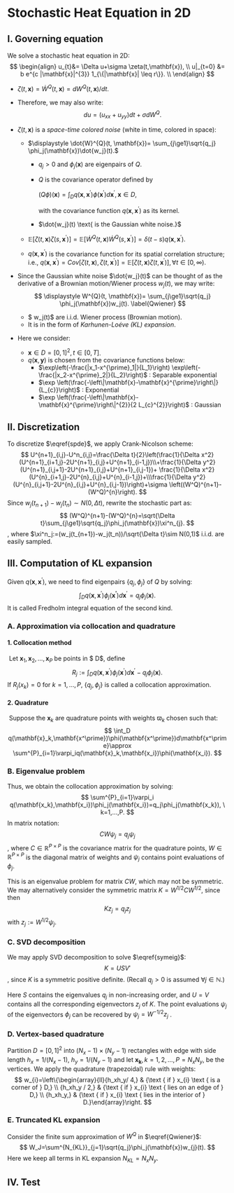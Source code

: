 

# Stochastic Heat Equation in 2D

## I. Governing equation

We solve a stochastic heat equation in 2D:
$$
\begin{align}
u_{t}&= \Delta u+\sigma \zeta(t,\mathbf{x}), \\
u|_{t=0} &= b e^{c |\mathbf{x}|^{3}} 1_{\{|\mathbf{x}| \leq r\}}. \\
\end{align}
$$

* $\zeta(t,\mathbf{x})=\dot{W}^{Q}(t,\mathbf{x}) =dW^{Q}(t, \mathbf{x}) /dt.$

* Therefore, we may also write: 
  $$
  \begin{equation}
  du=(u_{xx}+u_{yy}) dt+\sigma dW^Q. \label{spde}
\end{equation}
  $$
  
* $\zeta(t,\mathbf{x})$ is a *space-time colored noise* (white in time, colored in space):

  * $\displaystyle \dot{W}^{Q}(t, \mathbf{x})= \sum_{j\ge1}\sqrt{q_j} \phi_j(\mathbf{x})\dot{w_j}(t).$

    * $q_j>0$ and $\phi_j(\mathbf{x})$ are eigenpairs of $Q$.

    * $Q$ is the covariance operator defined by 

      $\displaystyle (Q\phi)(\mathbf{x})=\int_{D}q(\mathbf{x},\mathbf{x}^{\prime})\phi(\mathbf{x}^{\prime})d\mathbf{x}^{\prime}, \mathbf{x}\in D,$

      with the covariance function  $q(\mathbf{x},\mathbf{x}^{\prime})$ as its kernel.

    * $\dot{w_j}(t) \text{ is the Gaussian white noise.}$

  * $\mathbb{E}\left[\zeta(t,\mathbf{x}) \zeta(s,\mathbf{x}^{\prime})\right]=\mathbb{E}\left[\dot{W}^{Q}(t, \mathbf{x}) \dot{W}^{Q}(s,\mathbf{x}^{\prime})\right]=\delta(t-s) q(\mathbf{x},\mathbf{x}^{\prime}).$

  * $q(\mathbf{x},\mathbf{x}^{\prime})$ is the covariance function for its spatial correlation structure; i.e., $q(\mathbf{x},\mathbf{x}^{\prime})=Cov[\zeta(t,\mathbf{x}),\zeta(t,\mathbf{x}^{\prime})]=\mathbb{E}\left[\zeta(t,\mathbf{x}) \zeta(t,\mathbf{x}^{\prime})\right], \forall t \in [0,\infty)$.

* Since the Gaussian white noise $\dot{w_j}(t)$ can be thought of as the derivative of a Brownian motion/Wiener process $w_j(t)$, we may write:
  $$
  \displaystyle W^{Q}(t, \mathbf{x})= \sum_{j\ge1}\sqrt{q_j} \phi_j(\mathbf{x})w_j(t). \label{Qwiener}
  $$

  - $ w_j(t)$ are i.i.d. Wiener process (Brownian motion). 
  - It is in the form of *Karhunen-Loéve (KL) expansion*.

* Here we consider:

  * $\mathbf{x}\in D=[0,1]^2, t\in[0,T]$. 
  * $q(\mathbf{x},\mathbf{y})$ is chosen from the covariance functions below:
    * $\exp\left(-\frac{|x_1-x^{\prime}_1|}{L_1}\right) \exp\left(-\frac{|x_2-x^{\prime}_2|}{L_2}\right)$ : Separable exponential
    * $\exp \left(\frac{-\left\|\mathbf{x}-\mathbf{x}^{\prime}\right\|}{L_{c}}\right)$ : Exponential
    * $\exp \left(\frac{-\left\|\mathbf{x}-\mathbf{x}^{\prime}\right\|^{2}}{2 L_{c}^{2}}\right)$ : Gaussian

## II. Discretization

To discretize $\eqref{spde}$, we apply Crank-Nicolson scheme:
$$
U^{n+1}_{i,j}-U^n_{i,j}=\frac{\Delta t}{2}\left(\frac{1}{\Delta x^2}(U^{n+1}_{i+1,j}-2U^{n+1}_{i,j}+U^{n+1}_{i-1,j})\\+\frac{1}{\Delta y^2}(U^{n+1}_{i,j+1}-2U^{n+1}_{i,j}+U^{n+1}_{i,j-1})+
\frac{1}{\Delta x^2}(U^{n}_{i+1,j}-2U^{n}_{i,j}+U^{n}_{i-1,j})+\\\frac{1}{\Delta y^2}(U^{n}_{i,j+1}-2U^{n}_{i,j}+U^{n}_{i,j-1})\right)+\sigma \left((W^Q)^{n+1}-(W^Q)^{n}\right).
$$
Since $w_j(t_{n+1})-w_j(t_n)\sim N(0, \Delta t)$, rewrite the stochastic part as:
$$
(W^Q)^{n+1}-(W^Q)^{n}=\sqrt{\Delta t}\sum_{j\ge1}\sqrt{q_j}\phi_j(\mathbf{x})\xi^n_{j}.
$$
, where $\xi^n_j:=(w_j(t_{n+1})-w_j(t_n))/\sqrt{\Delta t}\sim N(0,1)$ i.i.d. are easily sampled.

## III. Computation of KL expansion

Given $q(\mathbf{x},\mathbf{x}^\prime)$, we need to find eigenpairs {$q_{j},\phi_j$} of $Q$ by solving:
$$
\int_D q(\mathbf{x},\mathbf{x}^\prime)\phi_j(\mathbf{x^\prime})d\mathbf{x}^\prime=q_j\phi_j(\mathbf{x}).
$$
It is called Fredholm integral equation of the second kind.

### A. Approximation via collocation and quadrature

#### 	1. Collocation method

​	Let $\mathbf{x}_1,\mathbf{x}_2,…,\mathbf{x}_{P}$ be points in $
D$, define
$$
R_j:=\int_D q(\mathbf{x},\mathbf{x}^\prime)\phi_j(\mathbf{x}^\prime)d\mathbf{x}^\prime-q_j\phi_j(\mathbf{x}).
$$
​	If $R_j(x_k)=0$ for $k=1,…,P$,  {$q_j,\phi_j$} is called a collocation approximation.

#### 	2. Quadrature

​	Suppose the $\mathbf{x}_k$ are quadrature points with weights $\varpi_k$ chosen such that:
$$
\int_D q(\mathbf{x}_k,\mathbf{x^\prime})\phi(\mathbf{x^\prime})d\mathbf{x^\prime}\approx \sum^{P}_{i=1}\varpi_iq(\mathbf{x}_k,\mathbf{x_i})\phi(\mathbf{x_i}).
$$

###  B. Eigenvalue problem

Thus, we obtain the collocation approximation by solving:
$$
\sum^{P}_{i=1}\varpi_i q(\mathbf{x_k},\mathbf{x_i})\phi_j(\mathbf{x_i})=q_j\phi_j(\mathbf{x_k}), \ k=1,...,P.
$$
In matrix notation: 
$$
CW\psi_j=q_j\psi_j
$$
, where $C\in \mathbb{R}^{P\times P}$ is the covariance matrix for the quadrature points, $W\in \mathbb{R}^{P\times P}$ is the diagonal matrix of weights and $\psi_j$ contains point evaluations of $\phi_j$.

This is an eigenvalue problem for matrix $CW$, which may not be symmetric.  We may alternatively consider the symmetric matrix $K=W^{1/2}CW^{1/2}$, since then 
$$
Kz_j=q_jz_j \label{symeig}
$$
 with $z_j:=W^{1/2}\psi_j$.

### C. SVD decomposition

We may apply SVD decomposition to solve $\eqref{symeig}$:
$$
K=USV'
$$
, since $K$ is a symmetric positive definite. (Recall $q_j>0$ is assumed $\forall j\in \mathbb{N}$.)

Here $S$ contains the eigenvalues $q_j$ in non-increasing order, and $U=V$ contains all the corresponding eigenvectors $z_j$ of $K$. The point evaluations $\psi_j$ of the eigenvectors $\phi_j$ can be recovered by $\psi_j=W^{-1/2}z_j$ .

### D. Vertex-based quadrature

Partition $D=[0,1]^2$ into $(N_x-1)\times (N_y-1)$ rectangles with edge with side length $h_x=1/(N_x-1)$, $h_y=1/(N_y-1)$ and let $\mathbf{x_k}, k=1,2,…,P=N_xN_y$, be the vertices. We apply the quadrature (trapezoidal) rule with weights:
$$
w_{i}=\left\{\begin{array}{ll}{h_xh_y/ 4,} & {\text { if } x_{i} \text { is a corner of } D,} \\ {h_xh_y / 2,} & {\text { if } x_{i} \text { lies on an edge of } D,} \\ {h_xh_y,} & {\text { if } x_{i} \text { lies in the interior of } D.}\end{array}\right.
$$

### E. Truncated KL expansion

Consider the finite sum approximation of $W^Q$ in $\eqref{Qwiener}$:
$$
W_J=\sum^{N_{KL}}_{j=1}\sqrt{q_j}\phi_j(\mathbf{x})w_{j}(t).
$$
Here we keep all terms in KL expansion $N_{KL}=N_xN_y$.

## IV. Test

